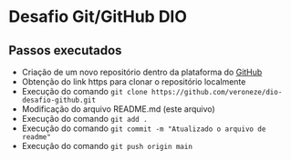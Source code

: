 # Desafio Git/GitHub DIO


## Passos executados
- Criação de um novo repositório dentro da plataforma do [GitHub](https://github/com)
- Obtenção do link https para clonar o repositório localmente
- Execução do comando `git clone https://github.com/veroneze/dio-desafio-github.git`
- Modificação do arquivo README.md (este arquivo)
- Execução do comando `git add .`
- Execução do comando `git commit -m "Atualizado o arquivo de readme"`
- Execução do comando `git push origin main`